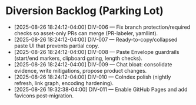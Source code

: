 # Diversion Backlog (Parking Lot)

* [2025-08-26 18:24:12-04:00] DIV-006 — Fix branch protection/required checks so asset-only PRs can merge (PR-labeler, yamllint).
* [2025-08-26 18:24:12-04:00] DIV-007 — Ready-to-copy/collapsed paste UI that prevents partial copy.
* [2025-08-26 18:24:12-04:00] DIV-008 — Paste Envelope guardrails (start/end markers, clipboard gating, length checks).
* [2025-08-26 18:24:12-04:00] DIV-009 — Chat bloat: consolidate evidence, write mitigations, propose product changes.
* [2025-08-26 18:24:12-04:00] DIV-010 — CoIndex polish (nightly refresh, link graph, encoding hardening).
* [2025-08-26 19:32:38-04:00] DIV-011 — Enable GitHub Pages and add favicons post-migration.
